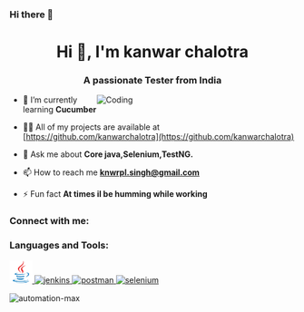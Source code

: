 ### Hi there 👋

<h1 align="center">Hi 👋, I'm kanwar chalotra</h1>
<h3 align="center">A passionate Tester from India</h3>
<img align="right" alt="Coding" width="350" src="https://blog.testproject.io/wp-content/uploads/2022/07/10-Things-Every-New-Software-Tester-Should-Learn-Part-2-822x524.png">

- 🌱 I’m currently learning **Cucumber**

- 👨‍💻 All of my projects are available at [https://github.com/kanwarchalotra](https://github.com/kanwarchalotra)

- 💬 Ask me about **Core java,Selenium,TestNG.**

- 📫 How to reach me **knwrpl.singh@gmail.com**

- ⚡ Fun fact **At times il be humming while working**

<h3 align="left">Connect with me:</h3>
<p align="left">
</p>

<h3 align="left">Languages and Tools:</h3>
<p align="left"> <a href="https://www.java.com" target="_blank" rel="noreferrer"> <img src="https://raw.githubusercontent.com/devicons/devicon/master/icons/java/java-original.svg" alt="java" width="40" height="40"/> </a> <a href="https://www.jenkins.io" target="_blank" rel="noreferrer"> <img src="https://www.vectorlogo.zone/logos/jenkins/jenkins-icon.svg" alt="jenkins" width="40" height="40"/> </a> <a href="https://postman.com" target="_blank" rel="noreferrer"> <img src="https://www.vectorlogo.zone/logos/getpostman/getpostman-icon.svg" alt="postman" width="40" height="40"/> </a> <a href="https://www.selenium.dev" target="_blank" rel="noreferrer"> <img src="https://raw.githubusercontent.com/detain/svg-logos/780f25886640cef088af994181646db2f6b1a3f8/svg/selenium-logo.svg" alt="selenium" width="40" height="40"/> </a> </p>

<p><img align="center" src="https://github-readme-stats.vercel.app/api/top-langs?username=automation-max&show_icons=true&locale=en&layout=compact" alt="automation-max" /></p>
